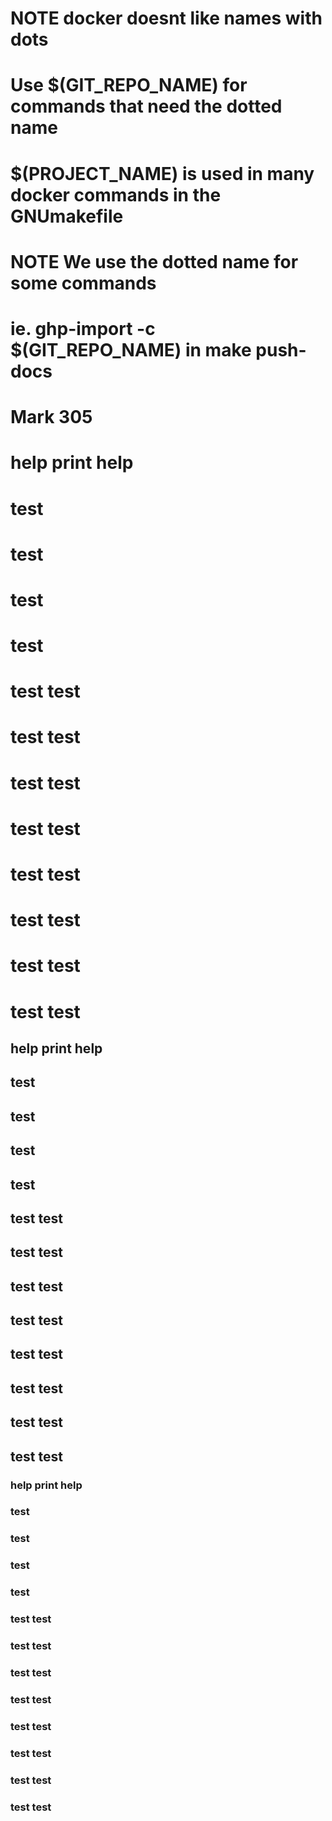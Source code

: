 # NOTE                                                                 docker doesnt like names with dots
# Use $(GIT_REPO_NAME) for commands that need the dotted name
# $(PROJECT_NAME) is used in many docker commands in the GNUmakefile
# NOTE                                                                 We use the dotted name for some commands
# ie. ghp-import -c $(GIT_REPO_NAME) in make push-docs
#      Mark 305
# help                                                                print help
# 	test
# 		test
# 			test
# 				test
# 	test                                                                test
# 		test                                                                test
# 			test                                                                test
# 				test                                                                test
# 	test                                                                	test
# 		test                                                                		test
# 			test                                                                			test
# 				test                                                                				test
## help  print help
## 	test
## 		test
## 			test
## 				test
## 	test  test
## 		test  test
## 			test  test
## 				test  test
## 	test  	test
## 		test  		test
## 			test  			test
## 				test  				test
### help  print help
### 	test
### 		test
### 			test
### 				test
### 	test  test
### 		test  test
### 			test  test
### 				test  test
### 	test  	test
### 		test  		test
### 			test  			test
### 				test  				test
